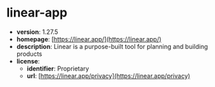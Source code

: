 # linear-app

- **version**: 1.27.5
- **homepage**: [https://linear.app/](https://linear.app/)
- **description**: Linear is a purpose-built tool for planning and building products
- **license**:
  - **identifier**: Proprietary
  - **url**: [https://linear.app/privacy](https://linear.app/privacy)

